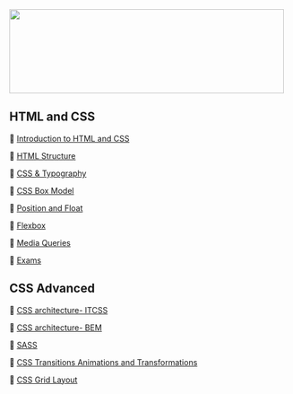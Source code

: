  <img src="https://nakov.com/wp-content/uploads/2012/03/Software-University-logo-horizontal.png" width="490" height="150" />

## **HTML and CSS**
:diamond_shape_with_a_dot_inside: [Introduction to HTML and CSS](https://github.com/KristinaMarinova/Frond-End-Development/tree/master/HTML%20and%20CSS/01.%20Introduction%20to%20HTML%20and%20CSS)

:diamond_shape_with_a_dot_inside: [HTML Structure](https://github.com/KristinaMarinova/Frond-End-Development/tree/master/HTML%20and%20CSS/02.%20HTML%20Structure)

:diamond_shape_with_a_dot_inside: [CSS & Typography](https://github.com/KristinaMarinova/Frond-End-Development/tree/master/HTML%20and%20CSS/03.%20CSS%20%26%20Typography)
  
:diamond_shape_with_a_dot_inside: [CSS Box Model](https://github.com/KristinaMarinova/Frond-End-Development/tree/master/HTML%20and%20CSS/04.%20CSS%20Box%20Model)

:diamond_shape_with_a_dot_inside: [Position and Float](https://github.com/KristinaMarinova/Frond-End-Development/tree/master/HTML%20and%20CSS/05.%20Position%20and%20Float)

:diamond_shape_with_a_dot_inside: [Flexbox](https://github.com/KristinaMarinova/Frond-End-Development/tree/master/HTML%20and%20CSS/06.%20Flexbox)

:diamond_shape_with_a_dot_inside: [Media Queries](https://github.com/KristinaMarinova/Frond-End-Development/tree/master/HTML%20and%20CSS/07.%20Media%20Queries)

:diamond_shape_with_a_dot_inside: [Exams](https://github.com/KristinaMarinova/Frond-End-Development/tree/master/HTML%20and%20CSS/Exams)

## **CSS Advanced**
:diamond_shape_with_a_dot_inside: [CSS architecture- ITCSS](https://github.com/KristinaMarinova/Frond-End-Development/tree/master/CSS%20Advanced/01.%20CSS%20ARCHITECTURE%20-%20IT%20CSS)

:diamond_shape_with_a_dot_inside: [CSS architecture- BEM](https://github.com/KristinaMarinova/Frond-End-Development/tree/master/CSS%20Advanced/02.%20CSS%20ARCHITECTURE%20-%20BEM)

:diamond_shape_with_a_dot_inside: [SASS](https://github.com/KristinaMarinova/Frond-End-Development/tree/master/CSS%20Advanced/03.%20SASS)

:diamond_shape_with_a_dot_inside: [CSS Transitions Animations and Transformations](url)

:diamond_shape_with_a_dot_inside: [CSS Grid Layout ](https://github.com/KristinaMarinova/Frond-End-Development/tree/master/CSS%20Advanced/05.%20CSS%20GRID)
